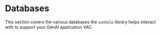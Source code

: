 # Databases

This section covers the various databases the `sunholo` library helps interact with to support your GenAI application VAC.
